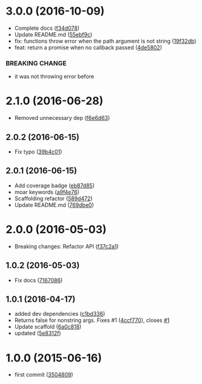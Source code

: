 <a name="3.0.0"></a>
# 3.0.0 (2016-10-09)

* Complete docs ([f34d078](https://github.com/kikobeats/exists-file/commit/f34d078))
* Update README.md ([55ebf9c](https://github.com/kikobeats/exists-file/commit/55ebf9c))
* fix: functions throw error when the path argument is not string ([19f32db](https://github.com/kikobeats/exists-file/commit/19f32db))
* feat: return a promise when no callback passed ([4de5802](https://github.com/kikobeats/exists-file/commit/4de5802))


### BREAKING CHANGE

* it was not throwing error before


<a name="2.1.0"></a>
# 2.1.0 (2016-06-28)

* Removed unnecessary dep ([f6e6d63](https://github.com/kikobeats/exists-file/commit/f6e6d63))



<a name="2.0.2"></a>
## 2.0.2 (2016-06-15)

* Fix typo ([39b4c01](https://github.com/kikobeats/exists-file/commit/39b4c01))



<a name="2.0.1"></a>
## 2.0.1 (2016-06-15)

* Add coverage badge ([eb87d85](https://github.com/kikobeats/exists-file/commit/eb87d85))
* moar keywords ([a9f4e76](https://github.com/kikobeats/exists-file/commit/a9f4e76))
* Scaffolding refactor ([589d472](https://github.com/kikobeats/exists-file/commit/589d472))
* Update README.md ([769dbe0](https://github.com/kikobeats/exists-file/commit/769dbe0))



<a name="2.0.0"></a>
# 2.0.0 (2016-05-03)

* Breaking changes: Refactor API ([f37c2a1](https://github.com/kikobeats/exists-file/commit/f37c2a1))



<a name="1.0.2"></a>
## 1.0.2 (2016-05-03)

* Fix docs ([7167086](https://github.com/kikobeats/exists-file/commit/7167086))



<a name="1.0.1"></a>
## 1.0.1 (2016-04-17)

* added dev dependencies ([c1bd336](https://github.com/kikobeats/exists-file/commit/c1bd336))
* Returns false for nonstring args. Fixes #1 ([4ccf770](https://github.com/kikobeats/exists-file/commit/4ccf770)), closes [#1](https://github.com/kikobeats/exists-file/issues/1)
* Update scaffold ([6a0c818](https://github.com/kikobeats/exists-file/commit/6a0c818))
* updated ([5e8312f](https://github.com/kikobeats/exists-file/commit/5e8312f))



<a name="1.0.0"></a>
# 1.0.0 (2015-06-16)

* first commit ([3504809](https://github.com/kikobeats/exists-file/commit/3504809))



